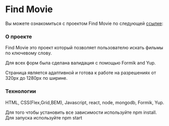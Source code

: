 # Find Movie

Вы можете ознакомиться с проектом Find Movie по следующей [ссылке]:

### О проекте

Find Movie это проект который позволяет пользователю искать фильмы по ключевому слову.

 Для всех форм была сделана валидация с помощью Formik and Yup.  

Страница является адаптивной и готова к работе на разрешениях от 320px до 1280px по ширине.


### Технологии

HTML, CSS(Flex,Grid,BEM), Javascript, react, node, mongodb, Formik, Yup.

Для того чтобы установить все зависимости используйте npm install. Для запуска используйте npm start

[ссылке]: <http://findmovie.nomoredomains.icu/> 

